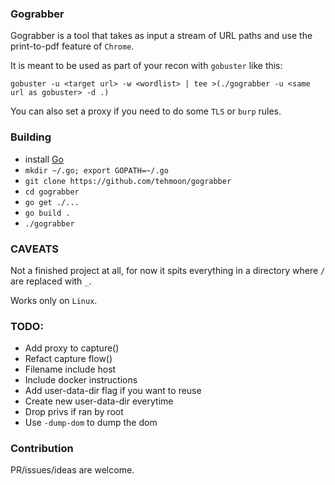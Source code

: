 ### Gograbber

Gograbber is a tool that takes as input a stream of URL paths and use the print-to-pdf feature of `Chrome`.

It is meant to be used as part of your recon with `gobuster` like this:

```
gobuster -u <target url> -w <wordlist> | tee >(./gograbber -u <same url as gobuster> -d .)
```

You can also set a proxy if you need to do some `TLS` or `burp` rules.

### Building

  - install [Go](https://golang.org)
  - `mkdir ~/.go; export GOPATH=~/.go`
  - `git clone https://github.com/tehmoon/gograbber`
  - `cd gograbber`
  - `go get ./...`
  - `go build .`
  - `./gograbber`

### CAVEATS

Not a finished project at all, for now it spits everything in a directory where `/` are replaced with `_`.

Works only on `Linux`.

### TODO:

  - Add proxy to capture()
  - Refact capture flow()
  - Filename include host
  - Include docker instructions
  - Add user-data-dir flag if you want to reuse
  - Create new user-data-dir everytime
  - Drop privs if ran by root
  - Use `-dump-dom` to dump the dom

### Contribution

PR/issues/ideas are welcome.
